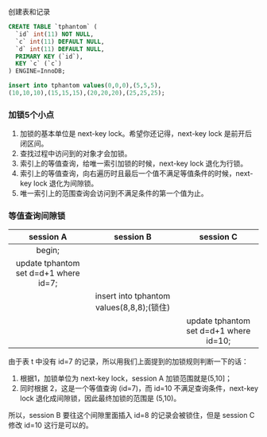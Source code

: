 创建表和记录

```sql
CREATE TABLE `tphantom` (
  `id` int(11) NOT NULL,
  `c` int(11) DEFAULT NULL,
  `d` int(11) DEFAULT NULL,
  PRIMARY KEY (`id`),
  KEY `c` (`c`)
) ENGINE=InnoDB;

insert into tphantom values(0,0,0),(5,5,5),
(10,10,10),(15,15,15),(20,20,20),(25,25,25);
```

### 加锁5个小点

1. 加锁的基本单位是 next-key lock。希望你还记得，next-key lock 是前开后闭区间。
2. 查找过程中访问到的对象才会加锁。
3. 索引上的等值查询，给唯一索引加锁的时候，next-key lock 退化为行锁。
4. 索引上的等值查询，向右遍历时且最后一个值不满足等值条件的时候，next-key lock 退化为间隙锁。
5. 唯一索引上的范围查询会访问到不满足条件的第一个值为止。

### 等值查询间隙锁

|               session A               |                 session B                 |               session C                |
| :-----------------------------------: | :---------------------------------------: | :------------------------------------: |
|                begin;                 |                                           |                                        |
| update tphantom set d=d+1 where id=7; |                                           |                                        |
|                                       | insert into tphantom values(8,8,8);(锁住) |                                        |
|                                       |                                           | update tphantom set d=d+1 where id=10; |

由于表 t 中没有 id=7 的记录，所以用我们上面提到的加锁规则判断一下的话：

1. 根据1，加锁单位为 next-key lock，session A 加锁范围就是(5,10]；
2. 同时根据 2，这是一个等值查询 (id=7)，而 id=10 不满足查询条件，next-key lock 退化成间隙锁，因此最终加锁的范围是 (5,10)。

所以，session B 要往这个间隙里面插入 id=8 的记录会被锁住，但是 session C 修改 id=10 这行是可以的。